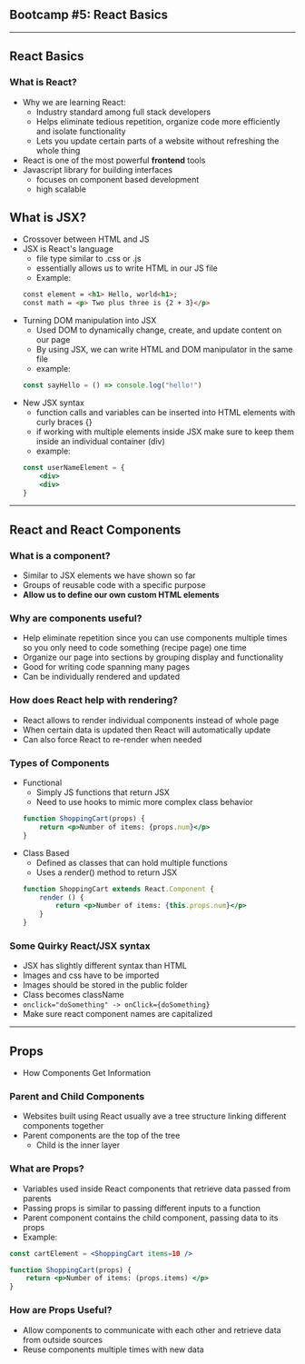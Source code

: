 ## Bootcamp #5: React Basics
---
## React Basics
### What is React?
- Why we are learning React:
    - Industry standard among full stack developers
    - Helps eliminate tedious repetition, organize code more efficiently and isolate functionality
    - Lets you update certain parts of a website without refreshing the whole thing
- React is one of the most powerful **frontend** tools 
- Javascript library for building interfaces
    - focuses on component based development
    - high scalable
## What is JSX?
- Crossover between HTML and JS
- JSX is React's language
    - file type similar to .css or .js
    - essentially allows us to write HTML in our JS file
    - Example: 
    ```html
    const element = <h1> Hello, world<h1>;
    const math = <p> Two plus three is {2 + 3}</p>
    ```
- Turning DOM manipulation into JSX
    - Used DOM to dynamically change, create, and update content on our page
    - By using JSX, we can write HTML and DOM manipulator in the same file
    - example:
    ```jsx
    const sayHello = () => console.log("hello!")
    ```
- New JSX syntax
    - function calls and variables can be inserted into HTML elements with curly braces {}
    - if working with multiple elements inside JSX make sure to keep them inside an individual container (div)
    - example:
    ```jsx
    const userNameElement = {
        <div>
        <div>
    }
    ```
---
## React and React Components
### What is a component?
- Similar to JSX elements we have shown so far
- Groups of reusable code with a specific purpose
- **Allow us to define our own custom HTML elements**
### Why are components useful?
- Help eliminate repetition since you can use components multiple times so you only need to code something (recipe page) one time
- Organize our page into sections by grouping display and functionality
- Good for writing code spanning many pages
- Can be individually rendered and updated
### How does React help with rendering?
- React allows to render individual components instead of whole page
- When certain data is updated then React will automatically update
- Can also force React to re-render when needed
### Types of Components
- Functional
    - Simply JS functions that return JSX
    - Need to use hooks to mimic more complex class behavior
    ```jsx
    function ShoppingCart(props) {
        return <p>Number of items: {props.num}</p>
    }
    ```
- Class Based
    - Defined as classes that can hold multiple functions
    - Uses a render() method to return JSX
    ```jsx
    function ShoppingCart extends React.Component {
        render () {
            return <p>Number of items: {this.props.num}</p>
        }
    }
    ```
### Some Quirky React/JSX syntax
- JSX has slightly different syntax than HTML
- Images and css have to be imported
- Images should be stored in the public folder
- Class becomes className
- ```onclick="doSomething" -> onClick={doSomething}```
- Make sure react component names are capitalized
---
## Props
- How Components Get Information
### Parent and Child Components
- Websites built using React usually ave a tree structure linking different components together
- Parent components are the top of the tree
    - Child is the inner layer
### What are Props?
- Variables used inside React components that retrieve data passed from parents
- Passing props is similar to passing different inputs to a function
- Parent component contains the child component, passing data to its props
- Example:
```jsx
const cartElement = <ShoppingCart items=10 />

function ShoppingCart(props) {
    return <p>Number of items: (props.items) </p>
}
```
### How are Props Useful?
- Allow components to communicate with each other and retrieve data from outside sources
- Reuse components multiple times with new data

